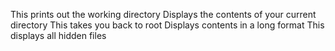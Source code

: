 This prints out the working directory
Displays the contents of your current directory
This takes you back to root
Displays contents in a long format
This displays all hidden files
